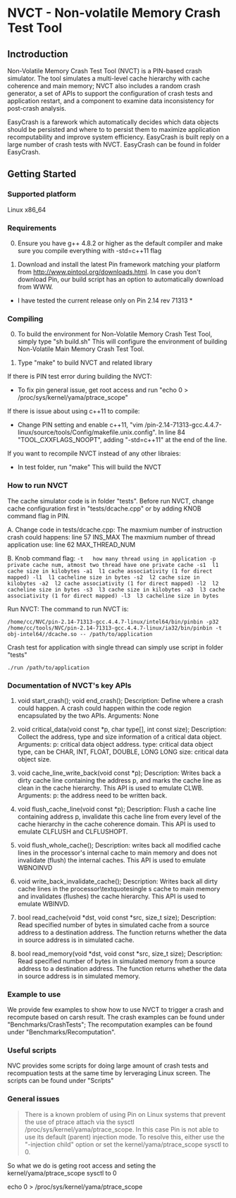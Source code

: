 # NVCT - Non-volatile Memory Crash Test Tool

## Inctroduction
Non-Volatile Memory Crash Test Tool (NVCT) is a PIN-based crash simulator. The tool simulates a multi-level cache hierarchy with cache coherence and main memory; NVCT also includes a random crash generator, a set of APIs to support the configuration of crash tests and application restart, and a component to examine data inconsistency for post-crash analysis. 

EasyCrash is a farework which automatically decides which data objects should be persisted and where to to persist them to maximize application recomputability and improve system efficiency.
EasyCrash is built reply on a large number of crash tests with NVCT. EasyCrash can be found in folder EasyCrash.


## Getting Started

### Supported platform

Linux x86_64


### Requirements	

0. Ensure you have g++ 4.8.2 or higher as the default compiler and make sure you compile everything with -std=c++11 flag

1. Download and install the latest Pin framework matching your platform from
http://www.pintool.org/downloads.html. In case you don't download Pin, our build script has an option to automatically download from WWW.
* I have tested the current release only on Pin 2.14 rev 71313 *



### Compiling

0. To build the environment for Non-Volatile Memory Crash Test Tool, simply type "sh build.sh"
   This will configure the environment of building Non-Volatile Main Memory Crash Test Tool. 

1. Type "make" to build NVCT and related library

If there is PIN test error during building the NVCT: 
* To fix pin general issue, get root access and run "echo 0 > /proc/sys/kernel/yama/ptrace_scope"

If there is issue about using c++11 to compile:
* Change PIN setting and enable c++11, "vim /pin-2.14-71313-gcc.4.4.7-linux/source/tools/Config/makefile.unix.config".
   In line 84 "TOOL_CXXFLAGS_NOOPT", adding "-std=c++11" at the end of the line.

If you want to recompile NVCT instead of any other libraies:
* In test folder, run "make"
   This will build the NVCT
   

### How to run NVCT

The cache simulator code is in folder "tests". Before run NVCT, change cache configuration first in "tests/dcache.cpp" or by adding KNOB command flag in PIN.

A. Change code in tests/dcache.cpp:
	The maxmium number of instruction crash could happens:      line 57   INS_MAX
	The maxmium number of thread application use:               line 62   MAX_THREAD_NUM

B. Knob command flag:
	```
	-t   how many thread using in application
	-p   private cache num, atmost two thread have one private cache
	-s1  l1 cache size in kilobytes
	-a1  l1 cache associativity (1 for direct mapped)
	-l1  l1 cacheline size in bytes
	-s2  l2 cache size in kilobytes
	-a2  l2 cache associativity (1 for direct mapped)
	-l2  l2 cacheline size in bytes
	-s3  l3 cache size in kilobytes
	-a3  l3 cache associativity (1 for direct mapped)
	-l3  l3 cacheline size in bytes
	```

Run NVCT:
The command to run NVCT is:

```
/home/cc/NVC/pin-2.14-71313-gcc.4.4.7-linux/intel64/bin/pinbin -p32 /home/cc/tools/NVC/pin-2.14-71313-gcc.4.4.7-linux/ia32/bin/pinbin -t obj-intel64//dcache.so -- /path/to/application 
```

Crash test for application with single thread can simply use script in folder "tests"

```
./run /path/to/application
```

### Documentation of NVCT's key APIs 

1. void start_crash(); void end_crash();
	Description: 
   		Define where a crash could happen.
		A crash could happen within the code region encapsulated by the two APIs.
	Arguments:
		None
2. void critical_data(void const *p, char type[], int const size); 
	Description:
		Collect the address, type and size information of a critical data object.
	Arguments:
		p: critical data object address.
		type: critical data object type, can be CHAR, INT, FLOAT, DOUBLE, LONG LONG 
                size: critical data object size.

3. void cache_line_write_back(void const *p);
	Description:
		Writes back a dirty cache line containing the address p, and marks the cache line as clean in the cache hierarchy.
		This API is used to emulate CLWB.
	Arguments:
		p: the address need to be written back.

4. void flush_cache_line(void const *p);
	Description:
		Flush a cache line containing address p, invalidate this cache line from every level of the cache hierarchy in the cache coherence domain. 
		This API is used to emulate CLFLUSH and CLFLUSHOPT.
		
5. void flush_whole_cache();
	Description:
		writes back all modified cache lines in the processor's internal cache to main memory and does not invalidate (flush) the internal caches. 
		This API is used to emulate WBNOINVD

6. void write_back_invalidate_cache();
	Description:
		 Writes back all dirty cache lines in the processor\textquotesingle s cache to main memory and invalidates (flushes) the cache hierarchy. 
		 This API is used to emulate WBINVD.

6. bool read_cache(void *dst, void const *src, size_t size);
	Description:
		 Read specified number of bytes in simulated cache from a source address to a destination address. 
		 The function returns whether the data in source address is in simulated cache.

7. bool read_memory(void *dst, void const *src, size_t size);
	Description:
		 Read specified number of bytes in simulated memory from a source address to a destination address. 
		 The function returns whether the data in source address is in simulated memory.
		 
### Example to use 
We provide few examples to show how to use NVCT to trigger a crash and recompute based on carsh result. 
The crash examples can be found under "Benchmarks/CrashTests"; 
The recomputation examples can be found under "Benchmarks/Recomputation".

### Useful scripts

NVC provides some scripts for doing large amount of crash tests and recompuation tests at the same time by lerveraging Linux screen.
The scripts can be found under "Scripts"

### General issues
        
> There is a known problem of using Pin on Linux systems that prevent the use
> of ptrace attach via the sysctl /proc/sys/kernel/yama/ptrace_scope.
> In this case Pin is not able to use its default (parent) injection mode.
> To resolve this, either use the "-injection child" option or 
> set the kernel/yama/ptrace_scope sysctl to 0.

So what we do is geting root access and seting the kernel/yama/ptrace_scope sysctl to 0

echo 0 > /proc/sys/kernel/yama/ptrace_scope

